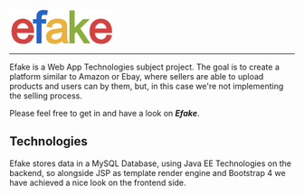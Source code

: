 ![](img/logo.png)
***
Efake is a Web App Technologies subject project. 
The goal is to create a platform similar to Amazon or Ebay,
 where sellers are able to upload products and users can by them, but, in this case we're not implementing the selling process. 

Please feel free to get in and have a look on  **_Efake_**.

## Technologies
Efake stores data in a MySQL Database, using Java EE Technologies on the backend,
 so alongside JSP as template render engine and Bootstrap 4 we have achieved a nice look on the frontend side.
 

